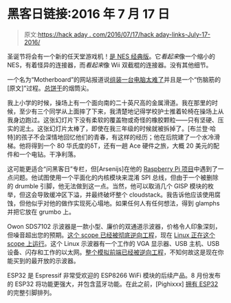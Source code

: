 # 黑客日链接:2016 年 7 月 17 日

> 原文:[https://hack aday . com/2016/07/17/hack aday-links-July-17-2016/](https://hackaday.com/2016/07/17/hackaday-links-july-17-2016/)

圣诞节将会有一个新的任天堂游戏机！[是 NES 经典版](https://twitter.com/NintendoAmerica/status/753559995849990144/photo/1)。它*看起来*像一个缩小的 NES，有着怪异的连接器，而*看起来*像 Wii 双截棍的连接器。没有其他细节。

一个名为“Motherboard”的网站报道说[组装一台电脑太难了](http://motherboard.vice.com/read/pc-gaming-is-still-way-too-hard?trk_source=popular)并且是一个“伤脑筋的[原文]”过程。[总饼干](https://twitter.com/Totalbiscuit/status/753210603221712896)的烟筒尖。

我上小学的时候，操场上有一个面向南的二十英尺高的金属滑道。我在那里的时候，至少有三个同学从上面摔了下来，我清楚地记得学校护士推着轮椅在操场上从我身边跑过。这张幻灯片下没有柔软的覆盖物或奇怪的橡胶颗粒——只有坚硬、压实的泥土。这张幻灯片太棒了，即使在我三年级的时候就被拆掉了。[布兰登·哈特]的孩子不会深情地回忆他们的青春，有这样的经历；他在后院建了一个水冷滑梯。他将得到一个 80 华氏度的δT，还有一趟 Ace 硬件之旅，大概 20 美元的配件和一个电钻。干净利落。

这可能更适合“问黑客日”专栏，但[Arsenijs]在他的 [Raspberry Pi 项目](https://hackaday.io/project/12122-raspberry-pi-project)中遇到了一点问题。他试图使用一个平面化的内核模块来混淆 SPI 总线，但由于一个被删除的 drumble 引脚，他无法做到这一点。当然，他可以取消几个 GISP 模块的枚举，但这会导致缓冲区下溢，并最终破坏整个 cloudstack。我告诉他应该使用腐蚀，但他似乎对他的做作实现死心塌地。如果任何人有任何想法，得到 glamphs 并把它放在 grumbo 上。

Owon SDS7102 示波器是一款小型、廉价的双通道示波器，价格令人印象深刻，但噪音超出您的预期。[这个 scope 已经被彻底逆向工程](http://hackaday.com/2016/06/29/reverse-engineering-the-owon-sds7102-oscilloscope/)，现在 [Linux 正在这个 scope 上运行](http://blog.weinigel.se/2016/05/07/linux-on-sds7102.html)。这个 Linux 示波器有一个工作的 VGA 显示器、USB 主机、USB 设备、闪存和工作的以太网。[整个模拟前端已经被逆向工程](http://blog.weinigel.se/2016/07/15/sds7102-afe.html)，不知何故这是现在你能买到的最开放的示波器。

ESP32 是 Espressif 非常受欢迎的 ESP8266 WiFi 模块的后续产品。8 月份发布的 ESP32 将功能更强大，并包含蓝牙功能。在此之前，[Pighixxx] [拥有 ESP32](http://www.pighixxx.com/test/portfolio-items/new-esp32-espressif-specs/?portfolioID=337) 的完整引脚排列。